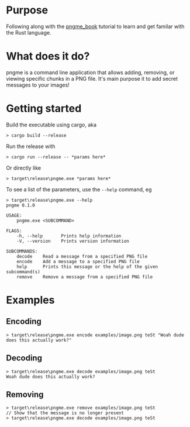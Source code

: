 # Purpose

Following along with the [pngme_book](https://picklenerd.github.io/pngme_book/introduction.html) tutorial to learn and get familar with the Rust language.

# What does it do?

pngme is a command line application that allows adding, removing, or viewing specific chunks in a PNG file. It's main purpose it to add secret messages to your images! 

# Getting started

Build the executable using cargo, aka

    > cargo build --release

Run the release with

    > cargo run --release -- *params here*

Or directly like

    > target\release\pngme.exe *params here*

To see a list of the parameters, use the `--help` command, eg

    > target\release\pngme.exe --help
    pngme 0.1.0

    USAGE:
        pngme.exe <SUBCOMMAND>

    FLAGS:
        -h, --help       Prints help information
        -V, --version    Prints version information

    SUBCOMMANDS:
        decode    Read a message from a specified PNG file
        encode    Add a message to a specified PNG file
        help      Prints this message or the help of the given subcommand(s)
        remove    Remove a message from a specified PNG file

# Examples

## Encoding

    > target\release\pngme.exe encode examples/image.png teSt "Woah dude does this actually work?"

## Decoding 

    > target\release\pngme.exe decode examples/image.png teSt
    Woah dude does this actually work?

## Removing

    > target\release\pngme.exe remove examples/image.png teSt
    // Show that the message is no longer present
    > target\release\pngme.exe decode examples/image.png teSt
